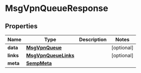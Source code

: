 

# MsgVpnQueueResponse


## Properties

| Name | Type | Description | Notes |
|------------ | ------------- | ------------- | -------------|
|**data** | [**MsgVpnQueue**](MsgVpnQueue.md) |  |  [optional] |
|**links** | [**MsgVpnQueueLinks**](MsgVpnQueueLinks.md) |  |  [optional] |
|**meta** | [**SempMeta**](SempMeta.md) |  |  |



